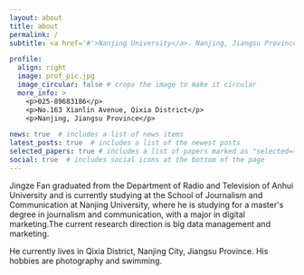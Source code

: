 ```yaml
---
layout: about
title: about
permalink: /
subtitle: <a href='#'>Nanjing University</a>. Nanjing, Jiangsu Province, Postcode:210023. 

profile:
  align: right
  image: prof_pic.jpg
  image_circular: false # crops the image to make it circular
  more_info: >
    <p>025-89683186</p>
    <p>No.163 Xianlin Avenue, Qixia District</p>
    <p>Nanjing, Jiangsu Province</p>

news: true  # includes a list of news items
latest_posts: true  # includes a list of the newest posts
selected_papers: true # includes a list of papers marked as "selected={true}"
social: true  # includes social icons at the bottom of the page
---
```


Jingze Fan graduated from the Department of Radio and Television of Anhui University and is currently studying at the School of Journalism and Communication at Nanjing University, where he is studying for a master's degree in journalism and communication, with a major in digital marketing.The current research direction is big data management and marketing.

He currently lives in Qixia District, Nanjing City, Jiangsu Province. His hobbies are photography and swimming. 
